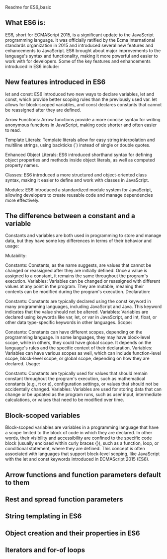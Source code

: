 Readme for ES6_basic

## What ES6 is:

ES6, short for ECMAScript 2015, is a significant update to the JavaScript programming language. It was officially ratified by the Ecma International standards organization in 2015 and introduced several new features and enhancements to JavaScript. ES6 brought about major improvements to the language's syntax and functionality, making it more powerful and easier to work with for developers. Some of the key features and enhancements introduced in ES6 include:

## New features introduced in ES6

let and const: ES6 introduced two new ways to declare variables, let and const, which provide better scoping rules than the previously used var. let allows for block-scoped variables, and const declares constants that cannot be reassigned after they are defined.

Arrow Functions: Arrow functions provide a more concise syntax for writing anonymous functions in JavaScript, making code shorter and often easier to read.

Template Literals: Template literals allow for easy string interpolation and multiline strings, using backticks (`) instead of single or double quotes.

Enhanced Object Literals: ES6 introduced shorthand syntax for defining object properties and methods inside object literals, as well as computed property names.

Classes: ES6 introduced a more structured and object-oriented class syntax, making it easier to define and work with classes in JavaScript.

Modules: ES6 introduced a standardized module system for JavaScript, allowing developers to create reusable code and manage dependencies more effectively.

## The difference between a constant and a variable

Constants and variables are both used in programming to store and manage data, but they have some key differences in terms of their behavior and usage:

Mutability:

Constants: Constants, as the name suggests, are values that cannot be changed or reassigned after they are initially defined. Once a value is assigned to a constant, it remains the same throughout the program's execution.
Variables: Variables can be changed or reassigned with different values at any point in the program. They are mutable, meaning their contents can be modified during the program's execution.
Declaration:

Constants: Constants are typically declared using the const keyword in many programming languages, including JavaScript and Java. This keyword indicates that the value should not be altered.
Variables: Variables are declared using keywords like var, let, or var in JavaScript, and int, float, or other data type-specific keywords in other languages.
Scope:

Constants: Constants can have different scopes, depending on the programming language. In some languages, they may have block-level scope, while in others, they could have global scope. It depends on the language's rules and the specific context of their declaration.
Variables: Variables can have various scopes as well, which can include function-level scope, block-level scope, or global scope, depending on how they are declared.
Usage:

Constants: Constants are typically used for values that should remain constant throughout the program's execution, such as mathematical constants (e.g., π or e), configuration settings, or values that should not be accidentally changed.
Variables: Variables are used for storing data that can change or be updated as the program runs, such as user input, intermediate calculations, or values that need to be modified over time.

## Block-scoped variables

Block-scoped variables are variables in a programming language that have a scope limited to the block of code in which they are declared. In other words, their visibility and accessibility are confined to the specific code block (usually enclosed within curly braces {}), such as a function, loop, or conditional statement, where they are defined. This concept is often associated with languages that support block-level scoping, like JavaScript with the let and const keywords introduced in ECMAScript 2015 (ES6).

## Arrow functions and function parameters default to them
## Rest and spread function parameters
## String templating in ES6
## Object creation and their properties in ES6
## Iterators and for-of loops
